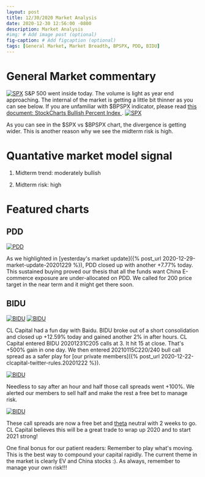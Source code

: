 ```yaml
---
layout: post
title: 12/30/2020 Market Analysis
date: 2020-12-30 12:56:00 -0800
description: Market Analysis
#img: # Add image post (optional)
fig-caption: # Add figcaption (optional)
tags: [General Market, Market Breadth, BPSPX, PDD, BIDU]
---
```

# General Market commentary
[![SPX]({{site.baseurl}}/assets/img/2020-12-30/SPX-d.jpg)]({{site.baseurl}}/assets/img/2020-12-30/SPX-d.jpg)
S&P 500 went inside today. The volume is light as year end approaching. The internal of the market is getting a little bit thinner as you can see below. If you are unfamiliar with $BPSPX indicator, please read [this document: StockCharts Bullish Percent Index
](https://school.stockcharts.com/doku.php?id=index_symbols:bpi_symbols).
[![SPX]({{site.baseurl}}/assets/img/2020-12-30/SPX-BPSPX-d.jpg)]({{site.baseurl}}/assets/img/2020-12-30/SPX-BPSPX-d.jpg)

As you can see in the $SPX vs $BPSPX chart, the divergence is getting wider. This is another reason why we see the midterm risk is high.

# Quantative market model signal

1. Midterm trend: moderately bullish

2. Midterm risk: high

# Featured charts

## PDD
[![PDD]({{site.baseurl}}/assets/img/2020-12-30/PDD-market-summary.jpg)]({{site.baseurl}}/assets/img/2020-12-30/PDD-market-summary.jpg)

As we highlighted in [yesterday's market update]({% post_url 2020-12-29-market-update-20201229 %}), PDD closed up with another +7.77% today.
This sustained buying proved our thesis that all the funds want China E-commerce exposure are under-allocated on PDD.
We called for 200 price target in the near term and it might get there soon.

## BIDU
[![BIDU]({{site.baseurl}}/assets/img/2020-12-30/BIDU-market-summary.jpg)]({{site.baseurl}}/assets/img/2020-12-30/BIDU-market-summary.jpg)
[![BIDU]({{site.baseurl}}/assets/img/2020-12-30/BIDU-d.jpg)]({{site.baseurl}}/assets/img/2020-12-30/BIDU-d.jpg)

CL Capital had a fun day with Baidu. BIDU broke out of a short consolidation and closed up +12.59% today and gained another 2% in after hours.
CL Capital entered BIDU 20201231C205 calls at 3. It hit 15 at close. That's +500% gain in one day.
We then entered 20210115C220/240 bull call spread as a safer play for [our private members]({% post_url 2020-12-22-clcapital-twitter-rules.20201222 %}).

[![BIDU]({{site.baseurl}}/assets/img/2020-12-30/CLCapitalPrivate/BIDU220-240c-trade.jpg)]({{site.baseurl}}/assets/img/2020-12-30/CLCapitalPrivate/BIDU220-240c-trade.jpg)

Needless to say after an hour and half those call spreads went +100%. We alerted our members to sell half and make the rest a free bet to manage risk.

[![BIDU]({{site.baseurl}}/assets/img/2020-12-30/CLCapitalPrivate/BIDU220-240c-trade-double.jpg)]({{site.baseurl}}/assets/img/2020-12-30/CLCapitalPrivate/BIDU220-240c-trade-double.jpg)

These call spreads are now a free bet and [theta](https://www.investopedia.com/terms/t/theta.asp#:~:text=The%20term%20theta%20refers%20to,time%20decay%20of%20an%20option.&text=Theta%20is%20generally%20expressed%20as,option%27s%20value%20declines%20every%20day.) neutral with 2 weeks to go. CL Capital believes this will be a great trade to wrap up 2020 and to start 2021 strong!

One final bonus for our patient readers: Remember to play what's moving. This is the best way to compound your capital rapidly.
The current theme in the market is clearly EV and China stocks :). As always, remember to manage your own risk!!!
